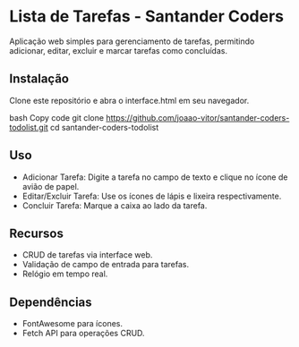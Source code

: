 # Lista de Tarefas - Santander Coders
Aplicação web simples para gerenciamento de tarefas, permitindo adicionar, editar, excluir e marcar tarefas como concluídas.

## Instalação
Clone este repositório e abra o interface.html em seu navegador.

bash
Copy code
git clone https://github.com/joaao-vitor/santander-coders-todolist.git
cd santander-coders-todolist

## Uso
- Adicionar Tarefa: Digite a tarefa no campo de texto e clique no ícone de avião de papel.
- Editar/Excluir Tarefa: Use os ícones de lápis e lixeira respectivamente.
- Concluir Tarefa: Marque a caixa ao lado da tarefa.

## Recursos
- CRUD de tarefas via interface web.
- Validação de campo de entrada para tarefas.
- Relógio em tempo real.

## Dependências
- FontAwesome para ícones.
- Fetch API para operações CRUD.